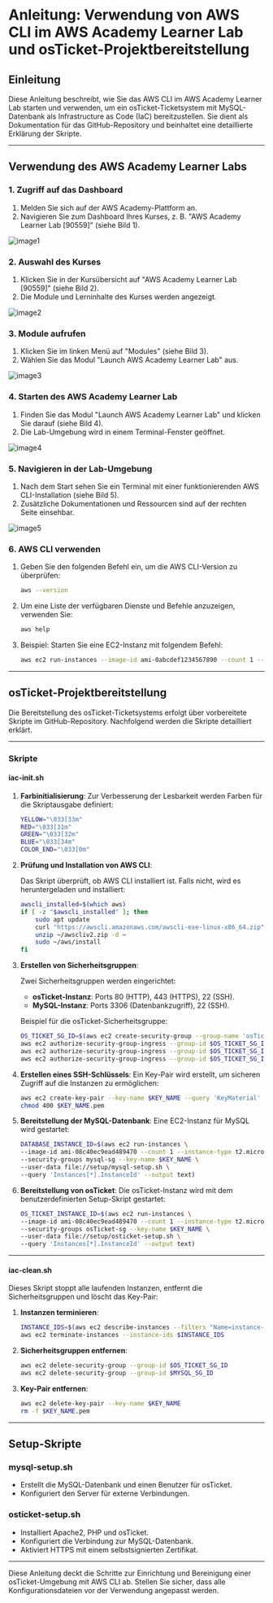 # Anleitung: Verwendung von AWS CLI im AWS Academy Learner Lab und osTicket-Projektbereitstellung

## Einleitung

Diese Anleitung beschreibt, wie Sie das AWS CLI im AWS Academy Learner Lab starten und verwenden, um ein osTicket-Ticketsystem mit MySQL-Datenbank als Infrastructure as Code (IaC) bereitzustellen. Sie dient als Dokumentation für das GitHub-Repository und beinhaltet eine detaillierte Erklärung der Skripte.

---

## Verwendung des AWS Academy Learner Labs

### 1. Zugriff auf das Dashboard

1. Melden Sie sich auf der AWS Academy-Plattform an.
2. Navigieren Sie zum Dashboard Ihres Kurses, z. B. "AWS Academy Learner Lab [90559]" (siehe Bild 1).

![image1](https://github.com/user-attachments/assets/251d7847-3d0f-4fbe-afd8-fe43fb070310)


### 2. Auswahl des Kurses

1. Klicken Sie in der Kursübersicht auf "AWS Academy Learner Lab [90559]" (siehe Bild 2).
2. Die Module und Lerninhalte des Kurses werden angezeigt.

![image2](https://github.com/user-attachments/assets/9288e15e-6c3e-4319-b7bd-b400095e69cb)


### 3. Module aufrufen

1. Klicken Sie im linken Menü auf "Modules" (siehe Bild 3).
2. Wählen Sie das Modul "Launch AWS Academy Learner Lab" aus.

![image3](https://github.com/user-attachments/assets/e1d86555-7776-4660-b9d7-89610f30c076)


### 4. Starten des AWS Academy Learner Lab

1. Finden Sie das Modul "Launch AWS Academy Learner Lab" und klicken Sie darauf (siehe Bild 4).
2. Die Lab-Umgebung wird in einem Terminal-Fenster geöffnet.

![image4](https://github.com/user-attachments/assets/24a7b968-0c37-413f-8dd5-be4af12a92a7)


### 5. Navigieren in der Lab-Umgebung

1. Nach dem Start sehen Sie ein Terminal mit einer funktionierenden AWS CLI-Installation (siehe Bild 5).
2. Zusätzliche Dokumentationen und Ressourcen sind auf der rechten Seite einsehbar.

![image5](https://github.com/user-attachments/assets/5c2a56aa-38e0-48e4-9067-8ec407722722)


### 6. AWS CLI verwenden

1. Geben Sie den folgenden Befehl ein, um die AWS CLI-Version zu überprüfen:
   ```bash
   aws --version
   ```
2. Um eine Liste der verfügbaren Dienste und Befehle anzuzeigen, verwenden Sie:
   ```bash
   aws help
   ```
3. Beispiel: Starten Sie eine EC2-Instanz mit folgendem Befehl:
   ```bash
   aws ec2 run-instances --image-id ami-0abcdef1234567890 --count 1 --instance-type t2.micro
   ```

---

## osTicket-Projektbereitstellung

Die Bereitstellung des osTicket-Ticketsystems erfolgt über vorbereitete Skripte im GitHub-Repository. Nachfolgend werden die Skripte detailliert erklärt.

---

### Skripte

#### **iac-init.sh**

1. **Farbinitialisierung**:
   Zur Verbesserung der Lesbarkeit werden Farben für die Skriptausgabe definiert:

   ```bash
   YELLOW="\033[33m"
   RED="\033[31m"
   GREEN="\033[32m"
   BLUE="\033[34m"
   COLOR_END="\033[0m"
   ```

2. **Prüfung und Installation von AWS CLI**:

   Das Skript überprüft, ob AWS CLI installiert ist. Falls nicht, wird es heruntergeladen und installiert:

   ```bash
   awscli_installed=$(which aws)
   if [ -z "$awscli_installed" ]; then
       sudo apt update
       curl "https://awscli.amazonaws.com/awscli-exe-linux-x86_64.zip" -o ~/awscliv2.zip
       unzip ~/awscliv2.zip -d ~
       sudo ~/aws/install
   fi
   ```

3. **Erstellen von Sicherheitsgruppen**:

   Zwei Sicherheitsgruppen werden eingerichtet:

   - **osTicket-Instanz**: Ports 80 (HTTP), 443 (HTTPS), 22 (SSH).
   - **MySQL-Instanz**: Ports 3306 (Datenbankzugriff), 22 (SSH).

   Beispiel für die osTicket-Sicherheitsgruppe:

   ```bash
   OS_TICKET_SG_ID=$(aws ec2 create-security-group --group-name 'osTicket-sg' --description "osTicket SG" --query GroupId --output text)
   aws ec2 authorize-security-group-ingress --group-id $OS_TICKET_SG_ID --protocol tcp --port 80 --cidr 0.0.0.0/0
   aws ec2 authorize-security-group-ingress --group-id $OS_TICKET_SG_ID --protocol tcp --port 443 --cidr 0.0.0.0/0
   aws ec2 authorize-security-group-ingress --group-id $OS_TICKET_SG_ID --protocol tcp --port 22 --cidr 0.0.0.0/0
   ```

4. **Erstellen eines SSH-Schlüssels**:
   Ein Key-Pair wird erstellt, um sicheren Zugriff auf die Instanzen zu ermöglichen:

   ```bash
   aws ec2 create-key-pair --key-name $KEY_NAME --query 'KeyMaterial' --output text > $KEY_NAME.pem
   chmod 400 $KEY_NAME.pem
   ```

5. **Bereitstellung der MySQL-Datenbank**:
   Eine EC2-Instanz für MySQL wird gestartet:

   ```bash
   DATABASE_INSTANCE_ID=$(aws ec2 run-instances \
   --image-id ami-08c40ec9ead489470 --count 1 --instance-type t2.micro \
   --security-groups mysql-sg --key-name $KEY_NAME \
   --user-data file://setup/mysql-setup.sh \
   --query 'Instances[*].InstanceId' --output text)
   ```

6. **Bereitstellung von osTicket**:
   Die osTicket-Instanz wird mit dem benutzerdefinierten Setup-Skript gestartet:

   ```bash
   OS_TICKET_INSTANCE_ID=$(aws ec2 run-instances \
   --image-id ami-08c40ec9ead489470 --count 1 --instance-type t2.micro \
   --security-groups osTicket-sg --key-name $KEY_NAME \
   --user-data file://setup/osticket-setup.sh \
   --query 'Instances[*].InstanceId' --output text)
   ```

---

#### **iac-clean.sh**

Dieses Skript stoppt alle laufenden Instanzen, entfernt die Sicherheitsgruppen und löscht das Key-Pair:

1. **Instanzen terminieren**:

   ```bash
   INSTANCE_IDS=$(aws ec2 describe-instances --filters "Name=instance-state-name,Values=running" --query "Reservations[*].Instances[*].InstanceId" --output text)
   aws ec2 terminate-instances --instance-ids $INSTANCE_IDS
   ```

2. **Sicherheitsgruppen entfernen**:

   ```bash
   aws ec2 delete-security-group --group-id $OS_TICKET_SG_ID
   aws ec2 delete-security-group --group-id $MYSQL_SG_ID
   ```

3. **Key-Pair entfernen**:

   ```bash
   aws ec2 delete-key-pair --key-name $KEY_NAME
   rm -f $KEY_NAME.pem
   ```

---

## Setup-Skripte

### **mysql-setup.sh**

- Erstellt die MySQL-Datenbank und einen Benutzer für osTicket.
- Konfiguriert den Server für externe Verbindungen.

### **osticket-setup.sh**

- Installiert Apache2, PHP und osTicket.
- Konfiguriert die Verbindung zur MySQL-Datenbank.
- Aktiviert HTTPS mit einem selbstsignierten Zertifikat.

---

Diese Anleitung deckt die Schritte zur Einrichtung und Bereinigung einer osTicket-Umgebung mit AWS CLI ab. Stellen Sie sicher, dass alle Konfigurationsdateien vor der Verwendung angepasst werden.

